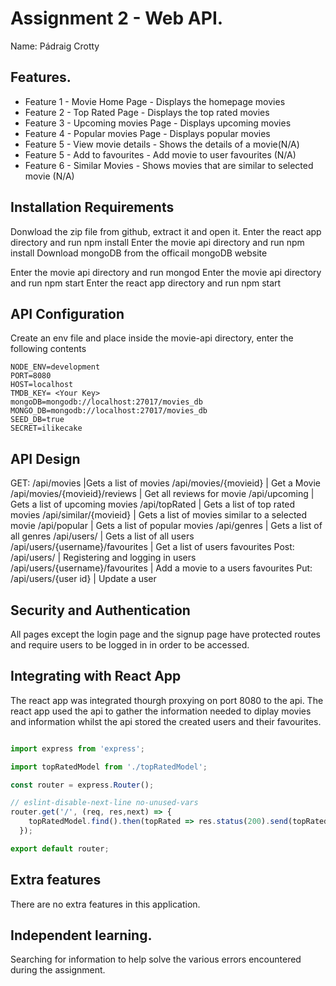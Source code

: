 # Assignment 2 - Web API.

Name: Pádraig Crotty

## Features.
 
 + Feature 1 - Movie Home Page - Displays the homepage movies
 + Feature 2 - Top Rated Page - Displays the top rated movies
 + Feature 3 - Upcoming movies Page - Displays upcoming movies
 + Feature 4 - Popular movies Page - Displays popular movies
 + Feature 5 - View movie details - Shows the details of a movie(N/A)
 + Feature 5 - Add to favourites - Add movie to user favourites (N/A)
 + Feature 6 - Similar Movies - Shows movies that are similar to selected movie (N/A)


## Installation Requirements

Donwload the zip file from github, extract it and open it.
Enter the react app directory and run npm install
Enter the movie api directory and run npm install
Download mongoDB from the officail mongoDB website

Enter the movie api directory and run mongod
Enter the movie api directory and run npm start
Enter the react app directory and run npm start

## API Configuration
Create an env file and place inside the movie-api directory,
enter the following contents

```
NODE_ENV=development
PORT=8080
HOST=localhost
TMDB_KEY= <Your Key>
mongoDB=mongodb://localhost:27017/movies_db
MONGO_DB=mongodb://localhost:27017/movies_db
SEED_DB=true
SECRET=ilikecake
```


## API Design

GET:
/api/movies |Gets a list of movies
/api/movies/{movieid} | Get a Movie
/api/movies/{movieid}/reviews | Get all reviews for movie
/api/upcoming | Gets a list of upcoming movies
/api/topRated | Gets a list of top rated movies
/api/similar/{movieid} | Gets a list of movies similar to a selected movie
/api/popular | Gets a list of popular movies
/api/genres | Gets a list of all genres
/api/users/ | Gets a list of all users
/api/users/{username}/favourites | Get a list of users favourites
Post:
/api/users/ | Registering and logging in users
/api/users/{username}/favourites | Add a movie to a users favourites
Put:
/api/users/{user id} | Update a user


## Security and Authentication

All pages except the login page and the signup page have protected routes 
and require users to be logged in in order to be accessed.

## Integrating with React App

The react app was integrated thourgh proxying on port 8080 to the api. 
The react app used the api to gather the information needed to diplay 
movies and information whilst the api stored the created users and 
their favourites.

~~~Javascript from /api/topRated

import express from 'express';

import topRatedModel from './topRatedModel';

const router = express.Router();

// eslint-disable-next-line no-unused-vars
router.get('/', (req, res,next) => {
    topRatedModel.find().then(topRated => res.status(200).send(topRated)).catch(next);
  });

export default router;

~~~

## Extra features

There are no extra features in this application.

## Independent learning.

Searching for information to help solve the various errors encountered during the assignment.